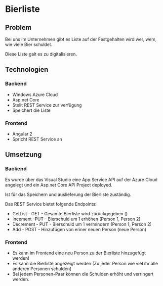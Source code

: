 # Bierliste
## Problem
Bei uns im Unternehmen gibt es Liste auf der Festgehalten wird wer, wem, wie viele Bier schuldet.

Diese Liste galt es zu digitalisieren.

## Technologien
### Backend
- Windows	Azure Cloud
- Asp.net Core
- Stellt REST Service zur verfügung
- Speichert die Liste

### Frontend
- Angular 2
- Spricht REST Service an

## Umsetzung

### Backend
Es wurde über das Visual Studio eine App Service API auf der Azure Cloud angelegt und ein Asp.net Core API Project deployed.

Ist für das Speichern und auslieferung der Bierliste zuständig.

Das REST Service bietet folgende Endpoints:
- GetList - GET - Gesamte Bierliste wird zürückgegeben ()
- Incement -PUT - Bierschuld um 1 erhöhen (Person 1, Person 2)
- Decrement - PUT - Bierschuld um 1 vermindern (Person 1, Person 2)
- Add - POST - Hinzufügen von eriner neuen Person (neue Person)

### Frontend
- Es kann im Frontend eine neu Person zu der Bierliste hinzugefügt werden!
- Es kann die Bierliste angezeigt werden (Zu jeder Person wie viel ihr alle anderen Personen schulden)
- Bei jedem Personen-Paar können die Schulden erhöht und verringert werden.
